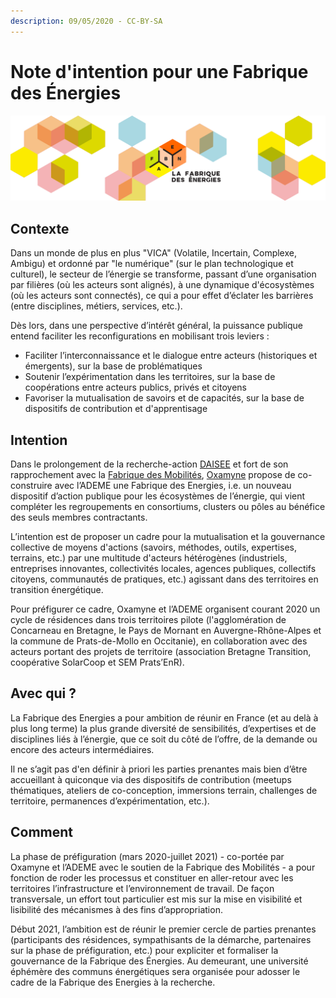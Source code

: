 ```yaml
---
description: 09/05/2020 - CC-BY-SA
---
```


# Note d'intention pour une Fabrique des Énergies

![](.gitbook/assets/bandeau_fabrique-des-energies.png)

## Contexte

Dans un monde de plus en plus "VICA" (Volatile, Incertain, Complexe, Ambigu) et ordonné par "le numérique" (sur le plan technologique et culturel), le secteur de l’énergie se transforme, passant d’une organisation par filières (où les acteurs sont alignés), à une dynamique d'écosystèmes (où les acteurs sont connectés), ce qui a pour effet d’éclater les barrières (entre disciplines, métiers, services, etc.).

Dès lors, dans une perspective d’intérêt général, la puissance publique entend faciliter les reconfigurations en mobilisant trois leviers :
* Faciliter l’interconnaissance et le dialogue entre acteurs (historiques et émergents), sur la base de problématiques
* Soutenir l’expérimentation dans les territoires, sur la base de coopérations entre acteurs publics, privés et citoyens
* Favoriser la mutualisation de savoirs et de capacités, sur la base de dispositifs de contribution et d'apprentisage

## Intention

Dans le prolongement de la recherche-action [DAISEE](http://daisee.org) et fort de son rapprochement avec la [Fabrique des Mobilités](https://lafabriquedesmobilites.fr/), [Oxamyne](https://oxamyne.coop) propose de co-construire avec l’ADEME une Fabrique des Energies, i.e. un nouveau dispositif d’action publique pour les écosystèmes de l’énergie, qui vient compléter les regroupements en consortiums, clusters ou pôles au bénéfice des seuls membres contractants.

L’intention est de proposer un cadre pour la mutualisation et la gouvernance collective de moyens d'actions (savoirs, méthodes, outils, expertises, terrains, etc.) par une multitude d'acteurs hétérogènes (industriels, entreprises innovantes, collectivités locales, agences publiques, collectifs citoyens, communautés de pratiques, etc.) agissant dans des territoires en transition énergétique.

Pour préfigurer ce cadre, Oxamyne et l’ADEME organisent courant 2020 un cycle de résidences dans trois territoires pilote (l'agglomération de Concarneau en Bretagne, le Pays de Mornant en Auvergne-Rhône-Alpes et la commune de Prats-de-Mollo en Occitanie), en collaboration avec des acteurs portant des projets de territoire (association Bretagne Transition, coopérative SolarCoop et SEM Prats’EnR).

## Avec qui ?

La Fabrique des Energies a pour ambition de réunir en France (et au delà à plus long terme) la plus grande diversité de sensibilités, d’expertises et de disciplines liés à l’énergie, que ce soit du côté de l’offre, de la demande ou encore des acteurs intermédiaires.

Il ne s’agit pas d'en définir à priori les parties prenantes mais bien d’être accueillant à quiconque via des dispositifs de contribution (meetups thématiques, ateliers de co-conception, immersions terrain, challenges de territoire, permanences d’expérimentation, etc.).

## Comment

La phase de préfiguration (mars 2020-juillet 2021) - co-portée par Oxamyne et l’ADEME avec le soutien de la Fabrique des Mobilités - a pour fonction de roder les processus et constituer en aller-retour avec les territoires l’infrastructure et l’environnement de travail. De façon transversale, un effort tout particulier est mis sur la mise en visibilité et lisibilité des mécanismes à des fins d’appropriation.

Début 2021, l’ambition est de réunir le premier cercle de parties prenantes (participants des résidences, sympathisants de la démarche, partenaires sur la phase de préfiguration, etc.) pour expliciter et formaliser la gouvernance de la Fabrique des Énergies. Au demeurant, une université éphémère des communs énergétiques sera organisée pour adosser le cadre de la Fabrique des Energies à la recherche.
